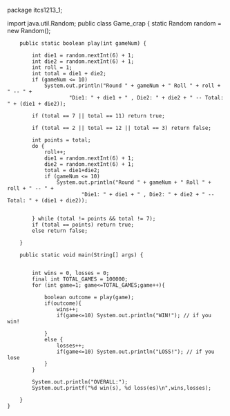 package itcs1213_1;

import java.util.Random;
public class Game_crap {
	 static Random random = new Random();

	    public static boolean play(int gameNum) {

	        int die1 = random.nextInt(6) + 1;
	        int die2 = random.nextInt(6) + 1;
	        int roll = 1;
	        int total = die1 + die2;
	        if (gameNum <= 10)
	            System.out.println("Round " + gameNum + " Roll " + roll + " -- " +
	                    "Die1: " + die1 + " , Die2: " + die2 + " -- Total: " + (die1 + die2));

	        if (total == 7 || total == 11) return true;

	        if (total == 2 || total == 12 || total == 3) return false;

	        int points = total;
	        do {
	            roll++;
	            die1 = random.nextInt(6) + 1;
	            die2 = random.nextInt(6) + 1;
	            total = die1+die2;
	            if (gameNum <= 10)
	                System.out.println("Round " + gameNum + " Roll " + roll + " -- " +
	                        "Die1: " + die1 + " , Die2: " + die2 + " -- Total: " + (die1 + die2));


	        } while (total != points && total != 7);
	        if (total == points) return true;
	        else return false;

	    }

	    public static void main(String[] args) {


	        int wins = 0, losses = 0;
	        final int TOTAL_GAMES = 100000;
	        for (int game=1; game<=TOTAL_GAMES;game++){

	            boolean outcome = play(game);
	            if(outcome){
	                wins++;
	                if(game<=10) System.out.println("WIN!"); // if you win!

	            }
	            else {
	                losses++;
	                if(game<=10) System.out.println("LOSS!"); // if you lose 
	            }
	        }

	        System.out.println("OVERALL:");
	        System.out.printf("%d win(s), %d loss(es)\n",wins,losses);

	    }
	}
